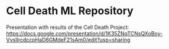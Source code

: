 # Cell Death ML Repository

Presentation with results of the Cell Death Project:
https://docs.google.com/presentation/d/1K35ZNqTCNsQXoBoy-VvsIIrcdccpHaD6GMdeF21sAm0/edit?usp=sharing
